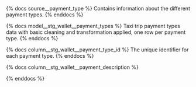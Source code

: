 {% docs source__payment_type %} 
Contains information about the different payment types.
{% enddocs %}


{% docs model__stg_wallet__payment_types %}
Taxi trip payment types data with basic cleaning and transformation applied, one row per payment type.
{% enddocs %}

{% docs column__stg_wallet__payment_type_id %}
The unique identifier for each payment type.
{% enddocs %}


{% docs column__stg_wallet__payment_description %}

{% enddocs %}